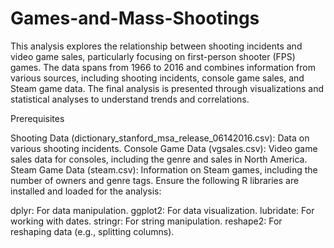 # Games-and-Mass-Shootings
This analysis explores the relationship between shooting incidents and video game sales, particularly focusing on first-person shooter (FPS) games. The data spans from 1966 to 2016 and combines information from various sources, including shooting incidents, console game sales, and Steam game data. The final analysis is presented through visualizations and statistical analyses to understand trends and correlations.

Prerequisites


Shooting Data (dictionary_stanford_msa_release_06142016.csv): Data on various shooting incidents.
Console Game Data (vgsales.csv): Video game sales data for consoles, including the genre and sales in North America.
Steam Game Data (steam.csv): Information on Steam games, including the number of owners and genre tags.
Ensure the following R libraries are installed and loaded for the analysis:

dplyr: For data manipulation.
ggplot2: For data visualization.
lubridate: For working with dates.
stringr: For string manipulation.
reshape2: For reshaping data (e.g., splitting columns).
